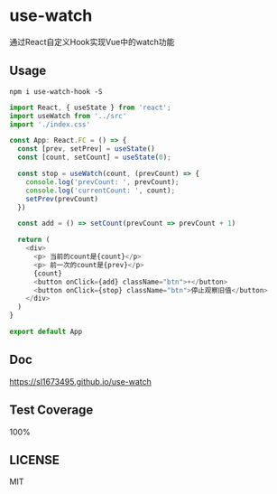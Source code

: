 # use-watch

通过React自定义Hook实现Vue中的watch功能

## Usage
```
npm i use-watch-hook -S
```

```ts
import React, { useState } from 'react';
import useWatch from '../src'
import './index.css'

const App: React.FC = () => {
  const [prev, setPrev] = useState()
  const [count, setCount] = useState(0);

  const stop = useWatch(count, (prevCount) => {
    console.log('prevCount: ', prevCount);
    console.log('currentCount: ', count);
    setPrev(prevCount)
  })

  const add = () => setCount(prevCount => prevCount + 1)

  return (
    <div>
      <p> 当前的count是{count}</p>
      <p> 前一次的count是{prev}</p>
      {count}
      <button onClick={add} className="btn">+</button>
      <button onClick={stop} className="btn">停止观察旧值</button>
    </div>
  )
}

export default App
```

## Doc
https://sl1673495.github.io/use-watch

## Test Coverage
100%

## LICENSE

MIT

